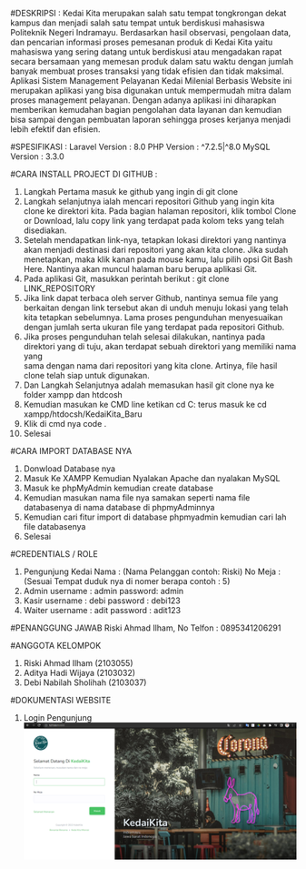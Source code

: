 #DESKRIPSI : 
Kedai Kita merupakan salah satu tempat tongkrongan dekat kampus dan menjadi salah satu tempat untuk berdiskusi mahasiswa Politeknik Negeri Indramayu. Berdasarkan hasil observasi, pengolaan data, dan pencarian informasi proses pemesanan produk di Kedai Kita yaitu mahasiswa yang sering datang untuk berdiskusi atau mengadakan rapat secara bersamaan yang memesan produk dalam satu waktu dengan jumlah banyak membuat proses transaksi yang tidak efisien dan tidak maksimal. Aplikasi Sistem Management Pelayanan Kedai Milenial Berbasis Website ini merupakan aplikasi yang bisa digunakan untuk mempermudah mitra dalam proses management pelayanan. Dengan adanya aplikasi ini diharapkan memberikan kemudahan bagian pengolahan data layanan dan kemudian bisa sampai dengan pembuatan laporan sehingga proses kerjanya menjadi lebih efektif dan efisien.

#SPESIFIKASI :
Laravel Version : 8.0 PHP Version : ^7.2.5|^8.0  MySQL Version : 3.3.0

#CARA INSTALL PROJECT DI GITHUB :
1. Langkah Pertama masuk ke github yang ingin di git clone 
2. Langkah selanjutnya ialah mencari repositori Github yang ingin kita clone ke direktori kita. Pada bagian halaman repositori, klik tombol Clone  
   or Download, lalu copy link yang terdapat pada kolom teks yang telah disediakan.
3. Setelah mendapatkan link-nya, tetapkan lokasi direktori yang nantinya akan menjadi destinasi dari repositori yang akan kita clone. Jika sudah  
   menetapkan, maka klik kanan pada mouse kamu, lalu pilih opsi Git Bash Here. Nantinya akan muncul halaman baru berupa aplikasi Git.
4. Pada aplikasi Git, masukkan perintah berikut : git clone LINK_REPOSITORY
5. Jika link dapat terbaca oleh server Github, nantinya semua file yang berkaitan dengan link tersebut akan di unduh menuju lokasi yang telah kita 
   tetapkan sebelumnya. Lama proses pengunduhan menyesuaikan dengan jumlah serta ukuran file yang terdapat pada repositori Github.
6. Jika proses pengunduhan telah selesai dilakukan, nantinya pada direktori yang di tuju, akan terdapat sebuah direktori yang memiliki nama yang  
   sama dengan nama dari repositori yang kita clone. Artinya, file hasil clone telah siap untuk digunakan.
7. Dan Langkah Selanjutnya adalah memasukan hasil git clone nya ke folder xampp dan htdcosh
8. Kemudian masukan ke CMD line ketikan cd C: terus masuk ke cd xampp/htdocsh/KedaiKita_Baru
9. Klik di cmd nya code .
10. Selesai

#CARA IMPORT DATABASE NYA 
1. Donwload Database nya
2. Masuk Ke XAMPP Kemudian Nyalakan Apache dan nyalakan MySQL
3. Masuk ke phpMyAdmin kemudian create database
4. Kemudian masukan nama file nya samakan seperti nama file databasenya di nama database di phpmyAdminnya
5. Kemudian cari fitur import di database phpmyadmin kemudian cari lah file databasenya
6. Selesai

#CREDENTIALS / ROLE 
1. Pengunjung Kedai Nama : (Nama Pelanggan contoh: Riski) No Meja : (Sesuai Tempat duduk nya di nomer berapa contoh : 5)
1. Admin username : admin password: admin
2. Kasir username : debi password : debi123
3. Waiter username : adit password : adit123 

#PENANGGUNG JAWAB
Riski Ahmad Ilham, No Telfon : 0895341206291

#ANGGOTA KELOMPOK 
1. Riski Ahmad Ilham     (2103055)  
2. Aditya Hadi Wijaya    (2103032)
3. Debi Nabilah Sholihah (2103037) 

#DOKUMENTASI WEBSITE
1. Login Pengunjung
![alt text](https://github.com/riskiai/Kedai_KitaBaru/blob/main/public/assets/img/login_pengunjung.png?raw=true)



